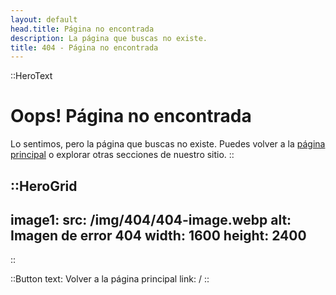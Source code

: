 ```yaml
---
layout: default
head.title: Página no encontrada
description: La página que buscas no existe.
title: 404 - Página no encontrada
---
```


::HeroText
# Oops! Página no encontrada
Lo sentimos, pero la página que buscas no existe. Puedes volver a la [página principal](/) o explorar otras secciones de nuestro sitio.
::

::HeroGrid
---
image1:
  src: /img/404/404-image.webp
  alt: Imagen de error 404
  width: 1600
  height: 2400
---
::

::Button
text: Volver a la página principal
link: /
::
